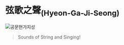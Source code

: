 
# 弦歌之聲<sub>(Hyeon-Ga-Ji-Seong)</sub>

![공문현가지성](https://user-images.githubusercontent.com/93899740/209764149-2a8e2e6f-6a80-44f7-bdb3-7817bed61dc9.png)

> Sounds of String and Singing!
